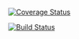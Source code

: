 [![Coverage Status](https://coveralls.io/repos/github/awye765/takeaway-challenge/badge.svg?branch=master)](https://coveralls.io/github/awye765/takeaway-challenge?branch=master)

[![Build Status](https://travis-ci.org/awye765/takeaway-challenge.svg?branch=master)](https://travis-ci.org/awye765/takeaway-challenge)
